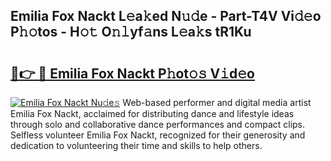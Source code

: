 ## Emilia Fox Nackt L𝚎a𝚔ed N𝚞𝚍e - Part-T4V Vi𝚍𝚎o P𝚑𝚘tos - H𝚘𝚝 O𝚗𝚕yf𝚊ns L𝚎a𝚔s tR1Ku

# <h2><a href="http://kfekn9i.oniu.top/?m=Emilia+Fox+Nackt">🔗👉 🔴 Emilia Fox Nackt P𝚑ot𝚘𝚜 V𝚒d𝚎o</a></h2>

[![Emilia Fox Nackt Nu𝚍e𝚜](https://i.imgur.com/0qMVB7G.gif)](http://kfekn9i.oniu.top/?m=Emilia+Fox+Nackt)
Web-based performer and digital media artist Emilia Fox Nackt, acclaimed for distributing dance and lifestyle ideas through solo and collaborative dance performances and compact clips. Selfless volunteer Emilia Fox Nackt, recognized for their generosity and dedication to volunteering their time and skills to help others.  
